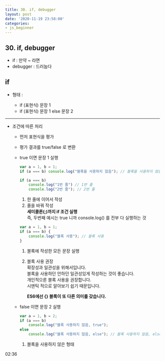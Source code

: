 ```yaml
---
title: 30. if, debugger
layout: post
date: '2020-11-19 23:58:00'
categories:
- js_beginner
---
```


## 30. if, debugger

* if : 만약 ~ 라면
* debugger : 드러눕다

## if

* 형태 : 

    * if (표현식) 문장 1
    * if (표현식) 문장 1 else 문장 2
    
---

* 조건에 따른 처리

    * 먼저 표현식을 평가
    * 평가 결과를 true/false 로 변환
    * true 이면 문장 1 실행
    
        ```javascript
        var a = 1, b = 1;
        if (a === b) console.log("블록을 사용하지 않음"); // 블록을 사용하지 않음
        
        if (a === b)
            console.log("1번 줄") // 1번 줄
            console.log("2번 줄"); // 2번 줄
        ```
        
        1. 한 줄에 이어서 작성
        2. 줄을 바꿔 작성  
           **세미콜론(;)까지 if 조건 실행**  
           즉, 두번째 예시는 true 니까 console.log() 를 전부 다 실행하는 것
           
        ```javascript
        var a = 1, b = 1;
        if (a === b) {
            console.log("블록 사용"); // 블록 사용
        }
        ```
        
        1. 블록에 작성한 모든 문장 실행
        2. 블록 사용 권장  
           확장성과 일관성을 위해서입니다.  
           블록을 사용하던 안하던 일관성있게 작성하는 것이 좋습니다.  
           개인적으론 블록 사용을 권장합니다.  
           시맨틱 적으로 알아보기 쉽기 때문입니다.  
           
           **ES6에선 {} 블록이 또 다른 의미를 갖습니다.**
    
    * false 이면 문장 2 실행
    
        ```javascript
        var a = 1, b = 2;
        if (a === b)
            console.log("블록 사용하지 않음, true");
        else
            console.log("블록 사용하지 않음, else"); // 블록 사용하지 않음, else
        ```
        
        1. 블록을 사용하지 않은 형태
        
        
02:36